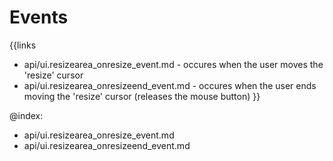 
Events
=======

{{links
- api/ui.resizearea_onresize_event.md - occures when the user moves the 'resize' cursor
- api/ui.resizearea_onresizeend_event.md - occures when the user ends moving the 'resize' cursor (releases the mouse button)
}}

@index:
- api/ui.resizearea_onresize_event.md
- api/ui.resizearea_onresizeend_event.md



